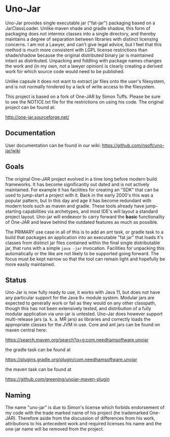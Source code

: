 # Uno-Jar

Uno-Jar provides single executable jar ("fat-jar") packaging based on a JarClassLoader. Unlike maven shade and 
gradle shadow, this form of packaging does not intermix classes into a single directory, and thereby maintains 
a degree of separation between libraries with distinct licensing concerns. I am not a Lawyer, and can't give 
legal advice, but I feel that this method is much more consistent with LGPL license restrictions than shade/shadow 
because the original distributed binary jar is maintained intact as distributed. Unpacking and fiddling with 
package names  changes the work and (in my own, not a lawyer opinion) is clearly creating a derived work 
for which source code would need to be published. 

Unlike capsule it does not want to extract jar files onto the user's filesystem, and is not normally hindered by
a lack of write access to the filesystem.

This project is based on a fork of One-JAR by Simon Tuffs. Please be sure to see the NOTICE.txt file
for the restrictions on using his code. The original project can be found at:

http://one-jar.sourceforge.net/

## Documentation

User documentation can be found in our wiki: https://github.com/nsoft/uno-jar/wiki

## Goals

The original One-JAR project evolved in a time long before modern build frameworks. It has become 
significantly out dated and is not actively maintained. For example it has facilities for
creating an "SDK" that can be used to jump-start a project with it. Back in the early 2000's this
was a popular pattern, but In this day and age it has become redundant with modern
tools such as maven and gradle. These tools already have jump-starting capabilities via archetypes, and most IDE's 
will layout a standard project layout. Uno-jar will endeavor to carry forward the **basic** functionality
of One-JAR and leave behind the outdated features as much as possible. 

The PRIMARY use case in all of this is to add an ant task, or gradle task to a build that packages an application
into an executable "fat jar" that loads it's classes from distinct jar files contained within the final
single distributable jar, that runs with a simple `java -jar` invocation. Facilities for unpacking this automatically 
or the like are not likely to be supported going forward. The focus must be kept narrow so that the tool can remain 
light and hopefully be more easily maintained. 


## Status

Uno-Jar is now fully ready to use, it works with Java 11, but does not have any particular support for the Java 9+ 
module system. Modular jars are expected to generally work or fail as they would on any other classpath, though
this has not been extensively tested, and distribution of a fully modular application via uno-jar is untested.
Uno-Jar does however support multi-release jars (a. k. a. MR jars) as libraries and correctly loads the appropriate
classes for the JVM in use. Core and ant jars can be found on maven central here: 

https://search.maven.org/search?q=g:com.needhamsoftware.unojar

the gradle task can be found at 

https://plugins.gradle.org/plugin/com.needhamsoftware.unojar

the maven task can be found at

https://github.com/greening/unojar-maven-plugin

## Naming
The name "uno-jar" is due to Simon's license which forbids endorsement of my code 
with the trade marked name of his project (he trademarked One-JAR). Therefore aside
from the discussion of differences from his work, attributions to his antecedent work 
and required licenses his name and the one-jar name will be removed from the project.
